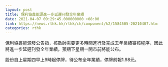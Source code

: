 ```yaml
---
layout: post
title: 保利協鑫能源進一步延遲刊發全年業績
date: 2021-04-07 09:29:45.000000000 +08:00
link: https://news.rthk.hk/rthk/ch/component/k2/1584505-20210407.htm
categories: rthk
---
```


保利協鑫能源發公告指，核數師需要更多時間進行及完成去年業績審核程序，因此將進一步延遲刊發全年業績，預期下星期一開市前將能公布。

股份自上星期四早上9時起停牌，待公布全年業績，停牌前報1.98元。
